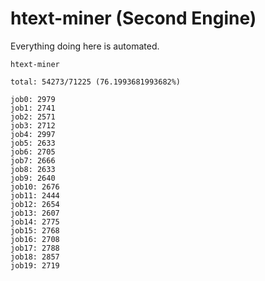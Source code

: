 # htext-miner (Second Engine)

Everything doing here is automated.

```
htext-miner

total: 54273/71225 (76.1993681993682%)

job0: 2979
job1: 2741
job2: 2571
job3: 2712
job4: 2997
job5: 2633
job6: 2705
job7: 2666
job8: 2633
job9: 2640
job10: 2676
job11: 2444
job12: 2654
job13: 2607
job14: 2775
job15: 2768
job16: 2708
job17: 2788
job18: 2857
job19: 2719
```